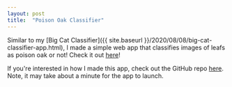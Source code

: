 ```yaml
---
layout: post
title:  "Poison Oak Classifier"
---
```

Similar to my [Big Cat Classifier]({{ site.baseurl }}/2020/08/08/big-cat-classifier-app.html), I made a simple web app that classifies images of leafs as poison oak or not! Check it out [here](https://mybinder.org/v2/gh/bwolfson97/poison-oak-classifier/master?urlpath=%2Fvoila%2Frender%2Fpoison-oak-classifier.ipynb)!

If you're interested in how I made this app, check out the GitHub repo [here](https://github.com/bwolfson97/poison-oak-classifier).
Note, it may take about a minute for the app to launch.
